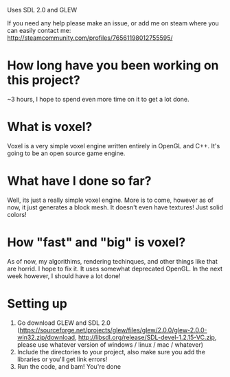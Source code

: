 Uses SDL 2.0 and GLEW

If you need any help please make an issue, or add me on steam where you can easily contact me:
http://steamcommunity.com/profiles/76561198012755595/

# How long have you been working on this project?
~3 hours, I hope to spend even more time on it to get a lot done.

# What is voxel?
Voxel is a very simple voxel engine written entirely in OpenGL and C++. It's going to be an open source game engine. 

# What have I done so far?
Well, its just a really simple voxel engine. More is to come, however as of now, it just generates a block mesh. It doesn't even have textures! Just solid colors!

# How "fast" and "big" is voxel?
As of now, my algorithims, rendering techinques, and other things like that are horrid. I hope to fix it. It uses somewhat deprecated OpenGL. In the next week however, I should have a lot done! 

# Setting up
1. Go download GLEW and SDL 2.0 (https://sourceforge.net/projects/glew/files/glew/2.0.0/glew-2.0.0-win32.zip/download, http://libsdl.org/release/SDL-devel-1.2.15-VC.zip, please use whatever version of windows / linux / mac / whatever)
2. Include the directories to your project, also make sure you add the libraries or you'll get link errors!
3. Run the code, and bam! You're done
